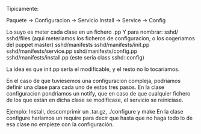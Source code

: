 Tipicamente:

Paquete -> Configuracion -> Servicio
Install -> Service -> Config

Lo suyo es meter cada clase en un fichero .pp
Y para nombrar:
	sshd/
	sshd/files (aqui meteriamos los ficheros de configuracion, o los cogeriamos del puppet master)
	sshd/manifests
	sshd/manifests/init.pp
	sshd/manifests/service.pp
	sshd/manifests/config.pp
	sshd/manifests/install.pp (este sería class sshd::config)

La idea es que init.pp sería el modificable, y el resto no lo tocaríamos.

En el caso de que tuviesemos una configuracion compleja, podríamos definir una clase para cada uno de estos tres pasos.
En la clase configuracion pondriamos un notify, que en caso de que cualquier fichero de los que están en dicha clase se modificase, el servicio se reiniciase.


Ejemplo:
Install, descomprimir un .tar.gz, ./configure y make
En la clase configure haríamos un require para decir que hasta que no haga todo lo de esa clase no empieze con la configuración.
